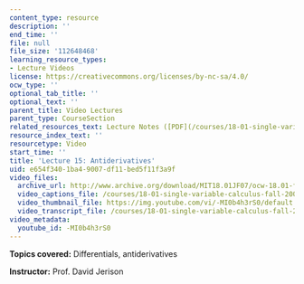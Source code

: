 ```yaml
---
content_type: resource
description: ''
end_time: ''
file: null
file_size: '112648468'
learning_resource_types:
- Lecture Videos
license: https://creativecommons.org/licenses/by-nc-sa/4.0/
ocw_type: ''
optional_tab_title: ''
optional_text: ''
parent_title: Video Lectures
parent_type: CourseSection
related_resources_text: Lecture Notes ([PDF](/courses/18-01-single-variable-calculus-fall-2006/resources/lec15))
resource_index_text: ''
resourcetype: Video
start_time: ''
title: 'Lecture 15: Antiderivatives'
uid: e654f340-1ba4-9007-df11-bed5f11f3a9f
video_files:
  archive_url: http://www.archive.org/download/MIT18.01JF07/ocw-18.01-f07-lec15_300k.mp4
  video_captions_file: /courses/18-01-single-variable-calculus-fall-2006/792cfff42a3e5cfb90ff6b8bd6c1eab7_-MI0b4h3rS0.vtt
  video_thumbnail_file: https://img.youtube.com/vi/-MI0b4h3rS0/default.jpg
  video_transcript_file: /courses/18-01-single-variable-calculus-fall-2006/e3300a9d4ddf6f5d38c15a2c02b2c07b_-MI0b4h3rS0.pdf
video_metadata:
  youtube_id: -MI0b4h3rS0
---
```


**Topics covered:** Differentials, antiderivatives

**Instructor:** Prof. David Jerison


